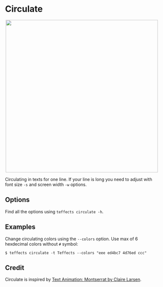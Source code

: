 # Circulate

<p align="center">
<img width="500" src="https://raw.githubusercontent.com/shinokada/teffects/main/images/circulate.gif" />
</p>

Circulating in texts for one line. If your line is long you need to adjust with font size `-s` and screen width `-w` options.

## Options

Find all the options using `teffects circulate -h`.

## Examples

Change circulating colors using the `--colors` option. Use max of 6 hexdecimal colors without `#` symbol:

```
$ teffects circulate -t Teffects --colors "eee ed4bc7 4d76ed ccc"
```

## Credit

Circulate is inspired by [Text Animation: Montserrat by Claire Larsen](https://codepen.io/ClaireLarsen/pen/XmVyVX).

